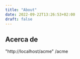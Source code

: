 ```yaml
---
title: "About"
date: 2022-09-22T13:26:53+02:00
draft: false
---
```

 ## Acerca de 
 "http://localhost/acme"
  /acme 